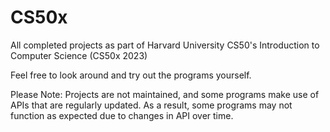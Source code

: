 # CS50x
All completed projects as part of Harvard University CS50's Introduction to Computer Science (CS50x 2023)

Feel free to look around and try out the programs yourself.

Please Note: Projects are not maintained, and some programs make use of APIs that are regularly updated.
             As a result, some programs may not function as expected due to changes in API over time.
